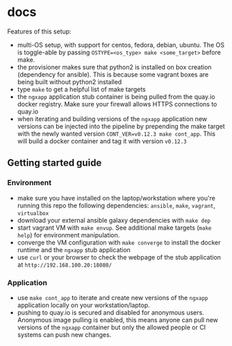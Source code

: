 # docs

Features of this setup:
- multi-OS setup, with support for centos, fedora, debian, ubuntu. The OS is toggle-able by passing `OSTYPE=<os_type> make <some_target>` before make.
- the provisioner makes sure that python2 is installed on box creation (dependency for ansible). This is because some vagrant boxes are being built without python2 installed
- type `make` to get a helpful list of make targets
- the `ngxapp` application stub container is being pulled from the quay.io docker registry. Make sure your firewall allows HTTPS connections to quay.io
- when iterating and building versions of the `ngxapp` application new versions can be injected into the pipeline by prepending the make target with the newly wanted version `CONT_VER=v0.12.3 make cont_app`. This will build a docker container and tag it with version `v0.12.3`


## Getting started guide

### Environment
- make sure you have installed on the laptop/workstation where you're running this repo the following dependencies: `ansible`, `make`, `vagrant`, `virtualbox`
- download your external ansible galaxy dependencies with `make dep`
- start vagrant VM with `make envup`. See additional make targets (`make help`) for environment manipulation.
- converge the VM configuration with `make converge` to install the docker runtime and the `ngxapp` stub application
- use `curl` or your browser to check the webpage of the stub application at `http://192.168.100.20:18080/`

### Application
- use `make cont_app` to iterate and create new versions of the `ngxapp` application locally on your workstation/laptop.
- pushing to quay.io is secured and disabled for anonymous users. Anonymous image pulling is enabled, this means anyone can pull new versions of the `ngxapp` container but only the allowed people or CI systems can push new changes.

